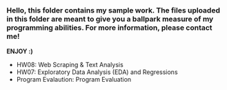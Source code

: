 ### Hello, this folder contains my sample work. The files uploaded in this folder are meant to give you a ballpark measure of my programming abilities. For more information, please contact me!

**ENJOY :)**

* HW08: Web Scraping & Text Analysis
* HW07: Exploratory Data Analysis (EDA) and Regressions
* Program Evalaution: Program Evaluation 
